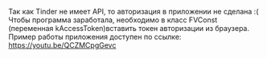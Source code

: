 Так как Tinder не имеет API, то авторизация в приложении не сделана :(
Чтобы программа заработала, необходимо в класс FVConst (переменная kAccessToken)вставить токен авторизации из браузера.
Пример работы приложения доступен по ссылке: https://youtu.be/QCZMCpgGevc  
